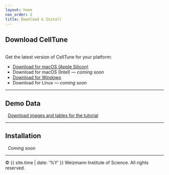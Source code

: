 ```yaml
---
layout: home
nav_order: 2
title: Download & Install
---
```


## Download CellTune
&nbsp;  
Get the latest version of CellTune for your platform:

- [Download for macOS (Apple Silicon)](https://www.dropbox.com/scl/fi/x6x4se1fnelgvlm4aiw86/CellTune.dmg?rlkey=jb2fwje70ebfxsbjnf2ct9hcl&dl=1)
- Download for macOS (Intel) — *coming soon*
- [Download for Windows](https://www.dropbox.com/scl/fi/nyfepm82c7aoxbzw0nxbh/CellTuneSetup.exe?rlkey=49mfsdoge9hrmntdqfdhnhclw&dl=1)
- Download for Linux — *coming soon*


---

## Demo Data
&nbsp;
[Download images and tables for the tutorial](https://www.dropbox.com/scl/fi/6vwczpv1n5jryf6oibpaf/GVHD_Apr0925_Workshop.zip?rlkey=qgt9capghs4mizp3pfm4mwj1e&dl=1)

---

## Installation
&nbsp;
*Coming soon*

---
© {{ site.time | date: '%Y' }} Weizmann Institute of Science. All rights reserved.
